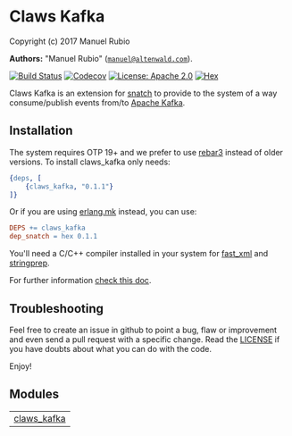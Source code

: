 

# Claws Kafka #

Copyright (c) 2017 Manuel Rubio

__Authors:__ "Manuel Rubio" ([`manuel@altenwald.com`](mailto:manuel@altenwald.com)).

[![Build Status](https://img.shields.io/travis/snatch-xmpp/claws_kafka/master.svg)](https://travis-ci.org/snatch-xmpp/claws_kafka)
[![Codecov](https://img.shields.io/codecov/c/github/snatch-xmpp/claws_kafka.svg)](https://codecov.io/gh/snatch-xmpp/claws_kafka)
[![License: Apache 2.0](https://img.shields.io/github/license/snatch-xmpp/claws_kafka.svg)](https://raw.githubusercontent.com/snatch-xmpp/claws_kafka/master/LICENSE)
[![Hex](https://img.shields.io/hexpm/v/claws_kafka.svg)](https://hex.pm/packages/claws_kafka)

Claws Kafka is an extension for [snatch](https://github.com/snatch-xmpp/snatch) to provide to the system of a way consume/publish events from/to [Apache Kafka](https://kafka.apache.org/).

Installation
------------

The system requires OTP 19+ and we prefer to use [rebar3](http://www.rebar3.org) instead of older versions. To install claws_kafka only needs:

```erlang
{deps, [
    {claws_kafka, "0.1.1"}
]}
```

Or if you are using [erlang.mk](https://erlang.mk) instead, you can use:

```Makefile
DEPS += claws_kafka
dep_snatch = hex 0.1.1
```

You'll need a C/C++ compiler installed in your system for [fast_xml](https://github.com/processone/fast_xml) and [stringprep](https://github.com/processone/stringprep).

For further information [check this doc](doc/how-to/claws_kafka.md).

Troubleshooting
---------------

Feel free to create an issue in github to point a bug, flaw or improvement and even send a pull request with a specific change. Read the [LICENSE](LICENSE) if you have doubts about what you can do with the code.

Enjoy!


## Modules ##


<table width="100%" border="0" summary="list of modules">
<tr><td><a href="claws_kafka.md" class="module">claws_kafka</a></td></tr></table>

